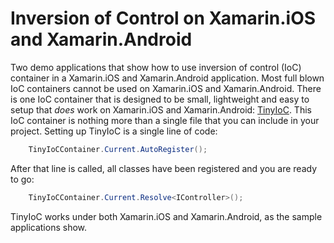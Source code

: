 Inversion of Control on Xamarin.iOS and Xamarin.Android
=============

Two demo applications that show how to use inversion of control (IoC) container in a Xamarin.iOS and Xamarin.Android application. Most full blown IoC containers cannot be used on Xamarin.iOS and Xamarin.Android. There is one IoC container that is designed to be small, lightweight and easy to setup that _does_ work on Xamarin.iOS and Xamarin.Android: 
[TinyIoC](https://github.com/grumpydev/TinyIoC). This IoC container is nothing more than a single file that you can include in your project. Setting up TinyIoC is a single line of code:
```c#
    TinyIoCContainer.Current.AutoRegister();
```

After that line is called, all classes have been registered and you are ready to go:
```c#
    TinyIoCContainer.Current.Resolve<IController>();
```

TinyIoC works under both Xamarin.iOS and Xamarin.Android, as the sample applications show.
